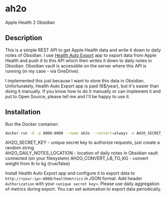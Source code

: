 # ah2o
Apple Health 2 Obsidian

## Description

This is a simple REST API to get Apple Health data and write it down to daily notes of Obsidian. I use [Health Auto Export](https://apps.apple.com/us/app/health-auto-export-json-csv/id1115567069) app to export data from Apple Health and push it to this API which then writes it down to daily notes in Obsidian. Obsidian vault is accessible on the server where this API is running (in my case - via OneDrive).

I implemented this just because I want to store this data in Obsidian. Unfortunately, Health Auto Export app is paid (6$/year), but it's easier than doing it manually. If you know how to do it manually or can implement it and put to Open Source, please tell me and I'll be happy to use it.

## Installation

Run the Docker container:
    
```bash
docker run -d -p 8000:8000 --name ah2o --restart=always -e AH2O_SECRET_KEY=<unique secret key> -e AH2O_DAILY_NOTES_LOCATION=/daily_notes -e AH2O_CONVERT_LB_TO_KG=true -v /path/to/vault/daily_notes:/daily_notes maybehelloworld/ah2o
```

AH2O_SECRET_KEY - unique secret key to authorize requests, just create a random string  
AH2O_DAILY_NOTES_LOCATION - location of daily notes in Obsidian vault connected (on your filesystem)
AH2O_CONVERT_LB_TO_KG - convert weight from lb to kg (true/false)


Install Health Auto Export app and configure it to export data to `http://<your-ip>:8000/healthmetrics` in JSON format. Add header `Authorization` with your `<unique secret key>`. Please use daily aggregation of metrics during export. You can set automation to export data periodically.
